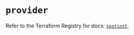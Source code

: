 # `provider`

Refer to the Terraform Registry for docs: [`spotinst`](https://registry.terraform.io/providers/spotinst/spotinst/1.214.0/docs).
